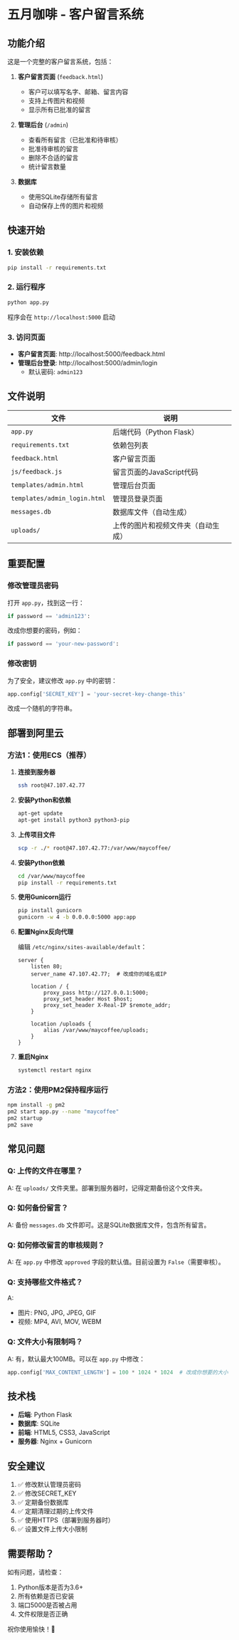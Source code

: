 # 五月咖啡 - 客户留言系统

## 功能介绍

这是一个完整的客户留言系统，包括：

1. **客户留言页面** (`feedback.html`)
   - 客户可以填写名字、邮箱、留言内容
   - 支持上传图片和视频
   - 显示所有已批准的留言

2. **管理后台** (`/admin`)
   - 查看所有留言（已批准和待审核）
   - 批准待审核的留言
   - 删除不合适的留言
   - 统计留言数量

3. **数据库**
   - 使用SQLite存储所有留言
   - 自动保存上传的图片和视频

## 快速开始

### 1. 安装依赖

```bash
pip install -r requirements.txt
```

### 2. 运行程序

```bash
python app.py
```

程序会在 `http://localhost:5000` 启动

### 3. 访问页面

- **客户留言页面**: http://localhost:5000/feedback.html
- **管理后台登录**: http://localhost:5000/admin/login
  - 默认密码: `admin123`

## 文件说明

| 文件 | 说明 |
|------|------|
| `app.py` | 后端代码（Python Flask） |
| `requirements.txt` | 依赖包列表 |
| `feedback.html` | 客户留言页面 |
| `js/feedback.js` | 留言页面的JavaScript代码 |
| `templates/admin.html` | 管理后台页面 |
| `templates/admin_login.html` | 管理员登录页面 |
| `messages.db` | 数据库文件（自动生成） |
| `uploads/` | 上传的图片和视频文件夹（自动生成） |

## 重要配置

### 修改管理员密码

打开 `app.py`，找到这一行：

```python
if password == 'admin123':
```

改成你想要的密码，例如：

```python
if password == 'your-new-password':
```

### 修改密钥

为了安全，建议修改 `app.py` 中的密钥：

```python
app.config['SECRET_KEY'] = 'your-secret-key-change-this'
```

改成一个随机的字符串。

## 部署到阿里云

### 方法1：使用ECS（推荐）

1. **连接到服务器**
   ```bash
   ssh root@47.107.42.77
   ```

2. **安装Python和依赖**
   ```bash
   apt-get update
   apt-get install python3 python3-pip
   ```

3. **上传项目文件**
   ```bash
   scp -r ./* root@47.107.42.77:/var/www/maycoffee/
   ```

4. **安装Python依赖**
   ```bash
   cd /var/www/maycoffee
   pip install -r requirements.txt
   ```

5. **使用Gunicorn运行**
   ```bash
   pip install gunicorn
   gunicorn -w 4 -b 0.0.0.0:5000 app:app
   ```

6. **配置Nginx反向代理**
   
   编辑 `/etc/nginx/sites-available/default`：
   
   ```nginx
   server {
       listen 80;
       server_name 47.107.42.77;  # 改成你的域名或IP
   
       location / {
           proxy_pass http://127.0.0.1:5000;
           proxy_set_header Host $host;
           proxy_set_header X-Real-IP $remote_addr;
       }
   
       location /uploads {
           alias /var/www/maycoffee/uploads;
       }
   }
   ```

7. **重启Nginx**
   ```bash
   systemctl restart nginx
   ```

### 方法2：使用PM2保持程序运行

```bash
npm install -g pm2
pm2 start app.py --name "maycoffee"
pm2 startup
pm2 save
```

## 常见问题

### Q: 上传的文件在哪里？
A: 在 `uploads/` 文件夹里。部署到服务器时，记得定期备份这个文件夹。

### Q: 如何备份留言？
A: 备份 `messages.db` 文件即可。这是SQLite数据库文件，包含所有留言。

### Q: 如何修改留言的审核规则？
A: 在 `app.py` 中修改 `approved` 字段的默认值。目前设置为 `False`（需要审核）。

### Q: 支持哪些文件格式？
A: 
- 图片: PNG, JPG, JPEG, GIF
- 视频: MP4, AVI, MOV, WEBM

### Q: 文件大小有限制吗？
A: 有，默认最大100MB。可以在 `app.py` 中修改：
```python
app.config['MAX_CONTENT_LENGTH'] = 100 * 1024 * 1024  # 改成你想要的大小
```

## 技术栈

- **后端**: Python Flask
- **数据库**: SQLite
- **前端**: HTML5, CSS3, JavaScript
- **服务器**: Nginx + Gunicorn

## 安全建议

1. ✅ 修改默认管理员密码
2. ✅ 修改SECRET_KEY
3. ✅ 定期备份数据库
4. ✅ 定期清理过期的上传文件
5. ✅ 使用HTTPS（部署到服务器时）
6. ✅ 设置文件上传大小限制

## 需要帮助？

如有问题，请检查：
1. Python版本是否为3.6+
2. 所有依赖是否已安装
3. 端口5000是否被占用
4. 文件权限是否正确

祝你使用愉快！🎉

